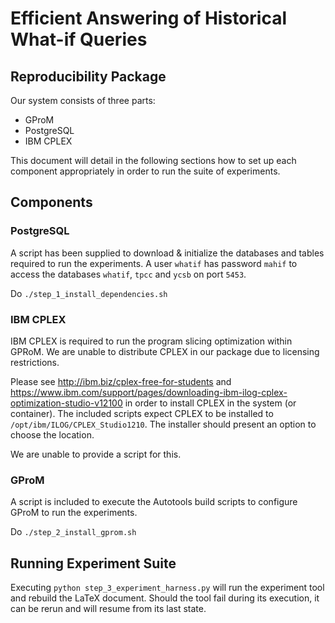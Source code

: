 # Efficient Answering of Historical What-if Queries
## Reproducibility Package

Our system consists of three parts:
* GProM
* PostgreSQL
* IBM CPLEX

This document will detail in the following sections how to set up each component appropriately in order to run the suite of experiments.

## Components

### PostgreSQL

A script has been supplied to download & initialize the databases and tables required to run the experiments.
A user `whatif` has password `mahif` to access the databases `whatif`, `tpcc` and `ycsb` on port `5453`.

Do `./step_1_install_dependencies.sh`

### IBM CPLEX
IBM CPLEX is required to run the program slicing optimization within GPRoM.
We are unable to distribute CPLEX in our package due to licensing restrictions.

Please see http://ibm.biz/cplex-free-for-students and https://www.ibm.com/support/pages/downloading-ibm-ilog-cplex-optimization-studio-v12100 in order to install CPLEX in the system (or container).
The included scripts expect CPLEX to be installed to `/opt/ibm/ILOG/CPLEX_Studio1210`. The installer should present an option to choose the location.

We are unable to provide a script for this.

### GProM

A script is included to execute the Autotools build scripts to configure GProM to run the experiments.

Do `./step_2_install_gprom.sh`

## Running Experiment Suite

Executing `python step_3_experiment_harness.py` will run the experiment tool and rebuild the LaTeX document.
Should the tool fail during its execution, it can be rerun and will resume from its last state.